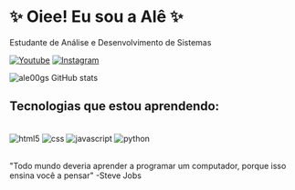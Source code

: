 # ✨ Oiee! Eu sou a Alê ✨
Estudante de Análise e Desenvolvimento de Sistemas

[![Youtube](https://img.shields.io/badge/YouTube-FF0000?style=for-the-badge&logo=youtube&logoColor=white)](https://www.youtube.com/channel/UCjWhy6Qpx_3g0EC4yezvL2Q)
[![Instagram](https://img.shields.io/badge/Instagram-E4405F?style=for-the-badge&logo=instagram&logoColor=white)](https://www.instagram.com/ale_gonss/)

![ale00gs GitHub stats](https://github-readme-stats.vercel.app/api?username=ale00gs&show_icons=true&theme=radical)

## Tecnologias que estou aprendendo:
<div style="display: inline_block"><br>
<img align="center"  alt="html5" src="https://img.shields.io/badge/HTML5-E34F26?style=for-the-badge&logo=html5&logoColor=white" >

<img align="center"  alt="css" src="https://img.shields.io/badge/CSS-239120?&style=for-the-badge&logo=css3&logoColor=white" >

<img align="center"  alt="javascript" src="https://img.shields.io/badge/JavaScript-F7DF1E?style=for-the-badge&logo=javascript&logoColor=black" >

<img align="center"  alt="python" src="https://img.shields.io/badge/Python-3776AB?style=for-the-badge&logo=python&logoColor=white" >
</div><br>

"Todo mundo deveria aprender a programar um computador, porque isso ensina você a pensar" -Steve Jobs


